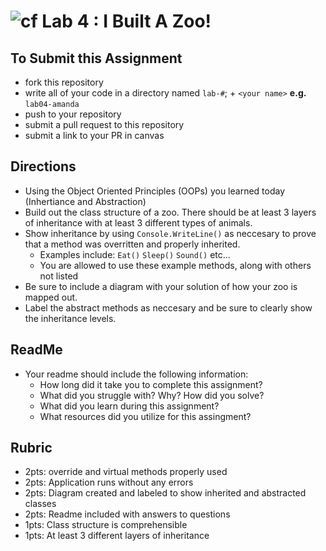 ![cf](http://i.imgur.com/7v5ASc8.png) Lab 4 : I Built A Zoo!
=====================================

## To Submit this Assignment
- fork this repository
- write all of your code in a directory named `lab-#`; + `<your name>` **e.g.** `lab04-amanda`
- push to your repository
- submit a pull request to this repository
- submit a link to your PR in canvas

## Directions

- Using the Object Oriented Principles (OOPs) you learned today (Inhertiance and Abstraction)
- Build out the class structure of a zoo. There should be at least 3 layers of inheritance with at least 3 different types of animals. 
- Show inheritance by using `Console.WriteLine()` as neccesary to prove that a method was overritten and properly inherited.
    - Examples include: `Eat()` `Sleep()` `Sound()` etc... 
    - You are allowed to use these example methods, along with others not listed
- Be sure to include a diagram with your solution of how your zoo is mapped out. 
- Label the abstract methods as neccesary and be sure to clearly show the inheritance levels. 


## ReadMe
- Your readme should include the following information:
	- How long did it take you to complete this assignment?
	- What did you struggle with? Why? How did you solve?
	- What did you learn during this assignment?
    - What resources did you utilize for this assingment?

## Rubric
- 2pts: override and virtual methods properly used
- 2pts: Application runs without any errors
- 2pts: Diagram created and labeled to show inherited and abstracted classes
- 2pts: Readme included with answers to questions
- 1pts: Class structure is comprehensible
- 1pts: At least 3 different layers of inheritance